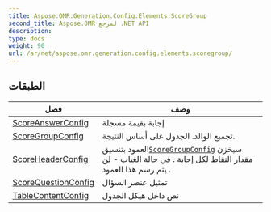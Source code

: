 ```yaml
---
title: Aspose.OMR.Generation.Config.Elements.ScoreGroup
second_title: Aspose.OMR لمرجع .NET API
description: 
type: docs
weight: 90
url: /ar/net/aspose.omr.generation.config.elements.scoregroup/
---
```



## الطبقات

| فصل | وصف |
| --- | --- |
| [ScoreAnswerConfig](./scoreanswerconfig/) | إجابة بقيمة مسجلة |
| [ScoreGroupConfig](./scoregroupconfig/) | تجميع الوالد. الجدول على أساس النتيجة. |
| [ScoreHeaderConfig](./scoreheaderconfig/) | العمود بتنسيق[`ScoreGroupConfig`](../aspose.omr.generation.config.elements.scoregroup/scoregroupconfig/) سيخزن مقدار النقاط لكل إجابة . في حالة الغياب - لن يتم رسم هذا العمود . |
| [ScoreQuestionConfig](./scorequestionconfig/) | تمثيل عنصر السؤال |
| [TableContentConfig](./tablecontentconfig/) | نص داخل هيكل الجدول |


